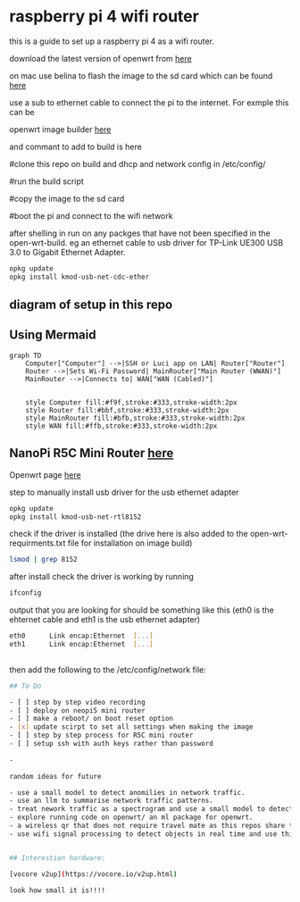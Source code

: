 # raspberry pi 4 wifi router

this is a guide to set up a raspberry pi 4 as a wifi router.


download the latest version of openwrt from [here](https://downloads.openwrt.org/releases/23.05.0/targets/armvirt/64/openwrt-23.05.0-armvirt-64-default-rootfs.tar.gz)

on mac use belina to flash the image to the sd card which can be found [here](https://www.balena.io/etcher/)

use a sub to ethernet cable to connect the pi to the internet. For exmple this can be 

 openwrt image builder [here](https://firmware-selector.openwrt.org/?version=23.05.5&target=bcm27xx%2Fbcm2711&id=rpi-4)

 and commant to add to build is here

 #clone this repo on build and dhcp and network config in /etc/config/

 #run the build script

 #copy the image to the sd card

 #boot the pi and connect to the wifi network


after shelling in run on any packges that have not been specified in the open-wrt-build. eg an ethernet cable to usb driver for TP-Link UE300 USB 3.0 to Gigabit Ethernet Adapter.

```bash
opkg update
opkg install kmod-usb-net-cdc-ether
```

## diagram of setup in this repo
## **Using Mermaid**

```mermaid
graph TD
    Computer["Computer"] -->|SSH or Luci app on LAN| Router["Router"]
    Router -->|Sets Wi-Fi Password| MainRouter["Main Router (WWAN)"]
    MainRouter -->|Connects to| WAN["WAN (Cabled)"]


    style Computer fill:#f9f,stroke:#333,stroke-width:2px
    style Router fill:#bbf,stroke:#333,stroke-width:2px
    style MainRouter fill:#bfb,stroke:#333,stroke-width:2px
    style WAN fill:#ffb,stroke:#333,stroke-width:2px
```

## NanoPi R5C Mini Router [here](https://wiki.friendlyelec.com/wiki/index.php/NanoPi_R5C#Install_OS_to_eMMC)

Openwrt page [here](https://openwrt.org/toh/friendlyarm/nanopi_r5c)


step to manually install usb driver for the usb ethernet adapter 

```bash
opkg update
opkg install kmod-usb-net-rtl8152
```

check if the driver is installed (the drive here is also added to the open-wrt-requirments.txt file for installation on image build)

```bash
lsmod | grep 8152
```

after install check the driver is working by running

```bash
ifconfig
```

output that you are looking for should be something like this (eth0 is the ehternet 
cable and eth1 is the usb ethernet adapter)

```bash
eth0      Link encap:Ethernet  [...]
eth1      Link encap:Ethernet  [...]
    

```

then add the following to the /etc/config/network file:

```bash
## To Do

- [ ] step by step video recording
- [ ] deploy on neopi5 mini router
- [ ] make a reboot/ on boot reset option
- [x] update scirpt to set all settings when making the image
- [ ] step by step process for R5C mini router
- [ ] setup ssh with auth keys rather than password
    
- 

random ideas for future

- use a small model to detect anomilies in network traffic.
- use an llm to summarise network traffic patterns.
- treat nework traffic as a spectrogram and use a small model to detect specific patterns.
- explore running code on openwrt/ an ml package for openwrt.
- a wireless qr that does not require travel mate as this repos share the configs that essential set up a travle rounter.
- use wifi signal processing to detect objects in real time and use this to augment computer vision.


## Interestion hardware:

[vocore v2up](https://vocore.io/v2up.html)

look how small it is!!!!
